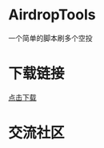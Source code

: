 # AirdropTools
一个简单的脚本刷多个空投

# 下载链接

[点击下载](https://github.com/Pubbbbbbblic/AirdropTools/releases/tag/v.0.0.1)

# 交流社区

